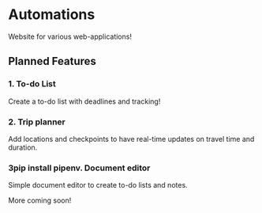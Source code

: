 # Automations
Website for various web-applications!

## Planned Features 

### 1. To-do List

Create a to-do list with deadlines and tracking!

### 2. Trip planner 

Add locations and checkpoints to have real-time updates on travel time and duration. 

### 3pip install pipenv. Document editor 

Simple document editor to create to-do lists and notes. 

More coming soon!

